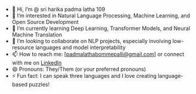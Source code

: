 - 👋 Hi, I’m @ sri harika padma latha 109 
- 👀 I’m interested in Natural Language Processing, Machine Learning, and Open Source Development  
- 🌱 I’m currently learning Deep Learning, Transformer Models, and Neural Machine Translation  
- 💞️ I’m looking to collaborate on NLP projects, especially involving low-resource languages and model interpretability  
- 📫 How to reach me: [padmalathabommepalli@gmail.com] or connect with me on [LinkedIn](https://www.linkedin.com/in/yourprofile)  
- 😄 Pronouns: They/Them (or your preferred pronouns)  
- ⚡ Fun fact: I can speak three languages and I love creating language-based puzzles!
